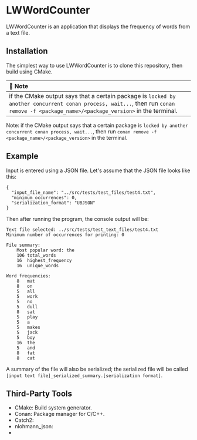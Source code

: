 # LWWordCounter

LWWordCounter is an application that displays the frequency of words from a text file.


## Installation

The simplest way to use LWWordCounter is to clone this repository, then build using CMake.


| :memo: Note                                                                                                                                                                            |
|:---------------------------------------------------------------------------------------------------------------------------------------------------------------------------------------|
| if the CMake output says that a certain package is `locked by another concurrent conan process, wait...`, then run `conan remove -f <package_name>/<package_version>` in the terminal. |


Note: if the CMake output says that a certain package is `locked by another concurrent conan
process, wait...`, then run `conan remove -f <package_name>/<package_version>` in the terminal.


## Example

Input is entered using a JSON file. Let's assume that the JSON file looks like this:

```
{
  "input_file_name": "../src/tests/test_files/test4.txt",
  "minimum_occurrences": 0,
  "serialization_format": "UBJSON"
}
```

Then after running the program, the console output will be:

```
Text file selected: ../src/tests/test_text_files/test4.txt
Minimum number of occurrences for printing: 0

File summary:
    Most popular word: the
    106 total_words
    16  highest_frequency
    16  unique_words

Word frequencies:
    8   mat
    8   on
    5   all
    5   work
    5   no
    5   dull
    8   sat
    5   play
    5   a
    5   makes
    5   jack
    5   boy
    16  the
    5   and
    8   fat
    8   cat
```

A summary of the file will also be serialized; the serialized file will be called
`[input text file]_serialized_summary.[serialization format]`.


## Third-Party Tools

- CMake: Build system generator.
- Conan: Package manager for C/C++.
- Catch2: 
- nlohmann_json: 
- 
